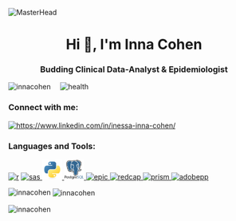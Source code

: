 ![MasterHead](https://nielseniq.com/wp-content/uploads/sites/4/2021/02/data-science-icon-animation-banner-clockwise-4.gif)

<h1 align="center">Hi 👋, I'm Inna Cohen</h1>
<h3 align="center">Budding Clinical Data-Analyst & Epidemiologist</h3>

<img align="right" alt="health" width="400" src="https://c.tenor.com/S59bPkT0pqcAAAAC/programming.gif">


<p align="left"> <img src="https://komarev.com/ghpvc/?username=innacohen&label=Profile%20views&color=0e75b6&style=flat" alt="innacohen" /> </p>


<h3 align="left">Connect with me:</h3>
<p align="left">
<a href="https://linkedin.com/in/inessa-inna-cohen/" target="blank"><img align="center" src="https://raw.githubusercontent.com/rahuldkjain/github-profile-readme-generator/master/src/images/icons/Social/linked-in-alt.svg" alt="https://www.linkedin.com/in/inessa-inna-cohen/" height="30" width="40" /></a>
</p>

<h3 align="left">Languages and Tools:</h3>
<p> <a> <a href="https://www.r-project.org/" target="_blank" rel="noreferrer"> 
  <img src="https://www.r-project.org/logo/Rlogo.png" alt="r" width="40" height="40"/></a> 
  <a href="https://www.sas.com" target="_blank" rel="noreferrer"> <img src="https://encrypted-tbn0.gstatic.com/images?q=tbn:ANd9GcQ-OXBCaydyh6eCl4_Ay5QpR_Ffo2zd6nGyCA&usqp=CAU" alt="sas" width="40" height="40"/> </a>  
 <a href="https://www.python.org" target="_blank" rel="noreferrer"> <img src="https://raw.githubusercontent.com/devicons/devicon/master/icons/python/python-original.svg" alt="python" width="40" height="40"/> </a> 
</a> <a href="https://www.postgresql.org" target="_blank" rel="noreferrer"> 
  <img src="https://raw.githubusercontent.com/devicons/devicon/master/icons/postgresql/postgresql-original-wordmark.svg" alt="postgresql" width="40" height="40"/> </a>  </a> <a href="https://www.epic.com" target="_blank" rel="noreferrer"> 
  <img src="https://seekvectorlogo.com/wp-content/uploads/2019/04/epic-systems-corporation-vector-logo-small.png" alt="epic" width="40" height="40"/> </a>  
  </a> <a href="https://www.project-redcap.org" target="_blank" rel="noreferrer"> 
  <img src="https://play-lh.googleusercontent.com/Ukt8yWegZn9uOgHPEHUP6FYIMiSrvDkaDea12NYFPpGXG8kbQsIL3GJChYKXL3HZSqVd" alt="redcap" width="40" height="40"/> </a>  
  </a> <a href="https://www.graphpad.com" target="_blank" rel="noreferrer"> 
  <img src="https://insmac.org/uploads/posts/2019-04/1555305636_prism.png" alt="prism" width="40" height="40"/> </a>  
   </a> <a href="https://www.adobe.com/products/premiere.html" target="_blank" rel="noreferrer"> 
  <img src="https://upload.wikimedia.org/wikipedia/commons/thumb/4/40/Adobe_Premiere_Pro_CC_icon.svg/2101px-Adobe_Premiere_Pro_CC_icon.svg.png" alt="adobepp" width="40" height="40"/> </a>  
</p>


<p><img align="left" src="https://github-readme-stats.vercel.app/api/top-langs?username=innacohen&show_icons=true&locale=en&layout=compact" alt="innacohen" /></p>

<p>&nbsp;<img align="center" src="https://github-readme-stats.vercel.app/api?username=innacohen&show_icons=true&locale=en" alt="innacohen" /></p>

<p><img align="center" src="https://github-readme-streak-stats.herokuapp.com/?user=innacohen&" alt="innacohen" /></p>

